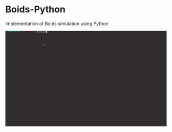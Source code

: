 # Boids-Python
Implementation of Boids simulation using Python


![Boids Example](https://github.com/rhathaway2/Boids-Python/blob/master/boids-example.gif)
